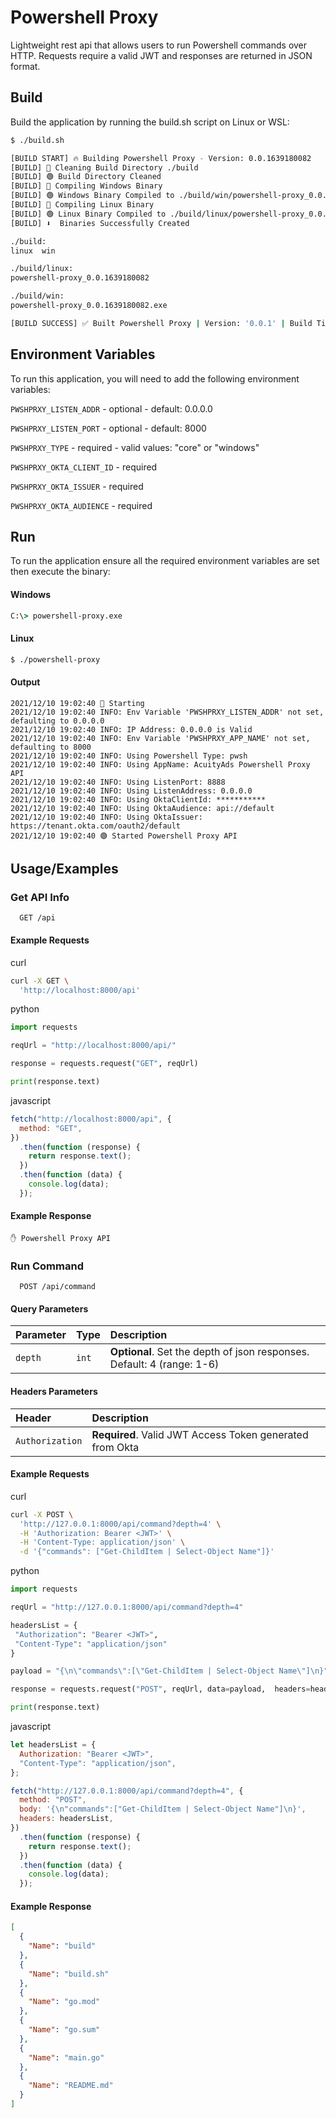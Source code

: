 # Powershell Proxy

Lightweight rest api that allows users to run Powershell commands over HTTP. Requests require a valid JWT and responses are returned in JSON format.

## Build

Build the application by running the build.sh script on Linux or WSL:

```bash
$ ./build.sh

[BUILD START] 🔥 Building Powershell Proxy - Version: 0.0.1639180082
[BUILD] 🔵 Cleaning Build Directory ./build
[BUILD] 🟢 Build Directory Cleaned
[BUILD] 🔵 Compiling Windows Binary
[BUILD] 🟢 Windows Binary Compiled to ./build/win/powershell-proxy_0.0.1639180082
[BUILD] 🔵 Compiling Linux Binary
[BUILD] 🟢 Linux Binary Compiled to ./build/linux/powershell-proxy_0.0.1639180082
[BUILD] ⬇️  Binaries Successfully Created

./build:
linux  win

./build/linux:
powershell-proxy_0.0.1639180082

./build/win:
powershell-proxy_0.0.1639180082.exe

[BUILD SUCCESS] ✅ Built Powershell Proxy | Version: '0.0.1' | Build Time: '1 sec'
```

## Environment Variables

To run this application, you will need to add the following environment variables:

`PWSHPRXY_LISTEN_ADDR` - optional - default: 0.0.0.0

`PWSHPRXY_LISTEN_PORT` - optional - default: 8000

`PWSHPRXY_TYPE` - required - valid values: "core" or "windows"

`PWSHPRXY_OKTA_CLIENT_ID` - required

`PWSHPRXY_OKTA_ISSUER` - required

`PWSHPRXY_OKTA_AUDIENCE` - required

## Run

To run the application ensure all the required environment variables are set then execute the binary:

#### Windows

```cmd
C:\> powershell-proxy.exe
```

#### Linux

```bash
$ ./powershell-proxy
```

#### Output

```
2021/12/10 19:02:40 🔵 Starting
2021/12/10 19:02:40 INFO: Env Variable 'PWSHPRXY_LISTEN_ADDR' not set, defaulting to 0.0.0.0
2021/12/10 19:02:40 INFO: IP Address: 0.0.0.0 is Valid
2021/12/10 19:02:40 INFO: Env Variable 'PWSHPRXY_APP_NAME' not set, defaulting to 8000
2021/12/10 19:02:40 INFO: Using Powershell Type: pwsh
2021/12/10 19:02:40 INFO: Using AppName: AcuityAds Powershell Proxy API
2021/12/10 19:02:40 INFO: Using ListenPort: 8888
2021/12/10 19:02:40 INFO: Using ListenAddress: 0.0.0.0
2021/12/10 19:02:40 INFO: Using OktaClientId: ***********
2021/12/10 19:02:40 INFO: Using OktaAudience: api://default
2021/12/10 19:02:40 INFO: Using OktaIssuer: https://tenant.okta.com/oauth2/default
2021/12/10 19:02:40 🟢 Started Powershell Proxy API
```

## Usage/Examples

### Get API Info

```http
  GET /api
```

#### Example Requests

curl

```bash
curl -X GET \
  'http://localhost:8000/api'
```

python

```python
import requests

reqUrl = "http://localhost:8000/api/"

response = requests.request("GET", reqUrl)

print(response.text)
```

javascript

```js
fetch("http://localhost:8000/api", {
  method: "GET",
})
  .then(function (response) {
    return response.text();
  })
  .then(function (data) {
    console.log(data);
  });
```

#### Example Response

```
✋ Powershell Proxy API

```

### Run Command

```http
  POST /api/command
```

#### Query Parameters

| Parameter | Type  | Description                                                            |
| :-------- | :---- | :--------------------------------------------------------------------- |
| `depth`   | `int` | **Optional**. Set the depth of json responses. Default: 4 (range: 1-6) |

#### Headers Parameters

| Header          | Description                                              |
| :-------------- | :------------------------------------------------------- |
| `Authorization` | **Required**. Valid JWT Access Token generated from Okta |

#### Example Requests

curl

```bash
curl -X POST \
  'http://127.0.0.1:8000/api/command?depth=4' \
  -H 'Authorization: Bearer <JWT>' \
  -H 'Content-Type: application/json' \
  -d '{"commands": ["Get-ChildItem | Select-Object Name"]}'
```

python

```python
import requests

reqUrl = "http://127.0.0.1:8000/api/command?depth=4"

headersList = {
 "Authorization": "Bearer <JWT>",
 "Content-Type": "application/json"
}

payload = "{\n\"commands\":[\"Get-ChildItem | Select-Object Name\"]\n}"

response = requests.request("POST", reqUrl, data=payload,  headers=headersList)

print(response.text)
```

javascript

```javascript
let headersList = {
  Authorization: "Bearer <JWT>",
  "Content-Type": "application/json",
};

fetch("http://127.0.0.1:8000/api/command?depth=4", {
  method: "POST",
  body: '{\n"commands":["Get-ChildItem | Select-Object Name"]\n}',
  headers: headersList,
})
  .then(function (response) {
    return response.text();
  })
  .then(function (data) {
    console.log(data);
  });
```

#### Example Response

```json
[
  {
    "Name": "build"
  },
  {
    "Name": "build.sh"
  },
  {
    "Name": "go.mod"
  },
  {
    "Name": "go.sum"
  },
  {
    "Name": "main.go"
  },
  {
    "Name": "README.md"
  }
]
```
